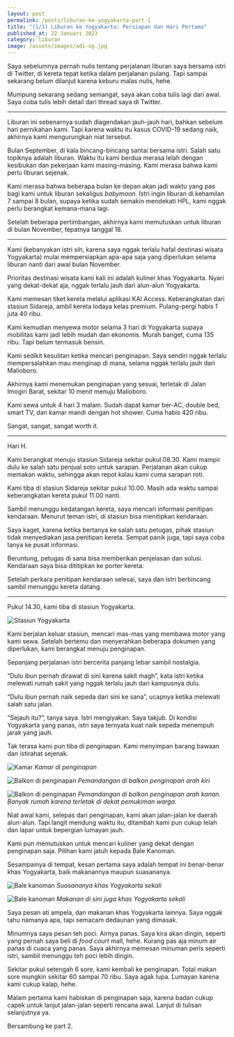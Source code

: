 ```yaml
---
layout: post
permalink: /posts/liburan-ke-yogyakarta-part-1
title: "(1/3) Liburan ke Yogyakarta: Persiapan dan Hari Pertama"
published_at: 22 Januari 2023
category: liburan
image: /assets/images/adi-og.jpg
---
```


Saya sebelumnya pernah nulis tentang perjalanan liburan saya bersama istri di Twitter, di kereta tepat ketika dalam perjalanan pulang. Tapi sampai sekarang belum dilanjut karena keburu malas nulis, hehe.

Mumpung sekarang sedang semangat, saya akan coba tulis lagi dari awal. Saya coba tulis lebih detail dari thread saya di Twitter.
<!--more-->
***

Liburan ini sebenarnya sudah diagendakan jauh-jauh hari, bahkan sebelum hari pernikahan kami. Tapi karena waktu itu kasus COVID-19 sedang naik, akhirnya kami mengurungkan niat tersebut.

Bulan September, di kala bincang-bincang santai bersama istri. Salah satu topiknya adalah liburan. Waktu itu kami berdua merasa lelah dengan kesibukan dan pekerjaan kami masing-masing. Kami merasa bahwa kami perlu liburan sejenak.

Kami merasa bahwa beberapa bulan ke depan akan jadi waktu yang pas bagi kami untuk liburan sekaligus *babymoon.* Istri ingin liburan di kehamilan 7 sampai 8 bulan, supaya ketika sudah semakin mendekati HPL, kami nggak perlu berangkat kemana-mana lagi.

Setelah beberapa pertimbangan, akhirnya kami memutuskan untuk liburan di bulan November, tepatnya tanggal 18.

***

Kami (kebanyakan istri sih, karena saya nggak terlalu hafal destinasi wisata Yogyakarta) mulai mempersiapkan apa-apa saja yang diperlukan selama liburan nanti dari awal bulan November.

Prioritas destinasi wisata kami kali ini adalah kuliner khas Yogyakarta. Nyari yang dekat-dekat aja, nggak terlalu jauh dari alun-alun Yogyakarta.

Kami memesan tiket kereta melalui aplikasi KAI Access. Keberangkatan dari stasiun Sidareja, ambil kereta lodaya kelas premium. Pulang-pergi habis 1 juta 40 ribu.

Kami kemudian menyewa motor selama 3 hari di Yogyakarta supaya mobilitas kami jadi lebih mudah dan ekonomis. Murah banget, cuma 135 ribu. Tapi belum termasuk bensin.

Kami sedikit kesulitan ketika mencari penginapan. Saya sendiri nggak terlalu mempersalahkan mau menginap di mana, selama nggak terlalu jauh dari Malioboro.

Akhirnya kami menemukan penginapan yang sesuai, terletak di Jalan Imogiri Barat, sekitar 10 menit menuju Malioboro.

Kami sewa untuk 4 hari 3 malam. Sudah dapat kamar ber-AC, double bed, smart TV, dan kamar mandi dengan hot shower. Cuma habis 420 ribu.

Sangat, sangat, sangat worth it.

***

Hari H.

Kami berangkat menuju stasiun Sidareja sekitar pukul 08.30. Kami mampir dulu ke salah satu penjual soto untuk sarapan. Perjalanan akan cukup memakan waktu, sehingga akan repot kalau kami cuma sarapan roti.

Kami tiba di stasiun Sidareja sekitar pukul 10.00. Masih ada waktu sampai keberangkatan kereta pukul 11.00 nanti.

Sambil menunggu kedatangan kereta, saya mencari informasi penitipan kendaraan. Menurut teman istri, di stasiun bisa menitipkan kendaraan.

Saya kaget, karena ketika bertanya ke salah satu petugas, pihak stasiun tidak menyediakan jasa penitipan kereta. Sempat panik juga, tapi saya coba tanya ke pusat informasi.

Beruntung, petugas di sana bisa memberikan penjelasan dan solusi. Kendaraan saya bisa dititipkan ke porter kereta.

Setelah perkara penitipan kendaraan selesai, saya dan istri berbincang sambil menunggu kereta datang.

***

Pukul 14.30, kami tiba di stasiun Yogyakarta.

![Stasiun Yogyakarta](/assets/images/2023/01/stasiun-yogyakarta.jpeg)

Kami berjalan keluar stasiun, mencari mas-mas yang membawa motor yang kami sewa. Setelah bertemu dan menyerahkan beberapa dokumen yang diperlukan, kami berangkat menuju penginapan.

Sepanjang perjalanan istri bercerita panjang lebar sambil nostalgia.

“Dulu ibun pernah dirawat di sini karena sakit magh”, kata istri ketika melewati rumah sakit yang nggak terlalu jauh dari kampusnya dulu.

“Dulu ibun pernah naik sepeda dari sini ke sana”, ucapnya ketika melewati salah satu jalan.

“Sejauh itu?”, tanya saya. Istri mengiyakan. Saya takjub. Di kondisi Yogyakarta yang panas, istri saya ternyata kuat naik sepeda menempuh jarak yang jauh.

Tak terasa kami pun tiba di penginapan. Kami menyimpan barang bawaan dan istirahat sejenak.

![Kamar](/assets/images/2023/01/penginapan.jpeg)
*Kamar di penginapan*

![Balkon di penginapan](/assets/images/2023/01/balkon-penginapan-1.jpeg)
*Pemandangan di balkon penginapan arah kiri*

![Balkon di penginapan](/assets/images/2023/01/balkon-penginapan-1.jpeg)
*Pemandangan di balkon penginapan arah kanan. Banyak rumah karena terletak di dekat pemukiman warga.*

Niat awal kami, selepas dari penginapan, kami akan jalan-jalan ke daerah alun-alun. Tapi langit mendung waktu itu, ditambah kami pun cukup lelah dan lapar untuk bepergian lumayan jauh.

Kami pun memutuskan untuk mencari kuliner yang dekat dengan penginapan saja. Pilihan kami jatuh kepada Bale Kanoman.

Sesampainya di tempat, kesan pertama saya adalah tempat ini benar-benar khas Yogyakarta, baik makanannya maupun suasananya.

![Bale kanoman](/assets/images/2023/01/bale-kanoman-1.jpeg)
*Suasananya khas Yogyakarta sekali*

![Bale kanoman](/assets/images/2023/01/bale-kanoman-2.jpeg)
*Makanan di sini juga khas Yogyakarta sekali*

Saya pesan ati ampela, dan makanan khas Yogyakarta lainnya. Saya nggak tahu namanya apa, tapi semacam dedaunan yang dimasak.

Minumnya saya pesan teh poci. Airnya panas. Saya kira akan dingin, seperti yang pernah saya beli di *food court* mall, hehe. Kurang pas aja minum air panas di cuaca yang panas. Saya akhirnya memesan minuman peris seperti istri, sambil menunggu teh poci lebih dingin.

Sekitar pukul setengah 6 sore, kami kembali ke penginapan. Total makan sore mungkin sekitar 60 sampai 70 ribu. Saya agak lupa. Lumayan karena kami cukup kalap, hehe.

Malam pertama kami habiskan di penginapan saja, karena badan cukup capek untuk lanjut jalan-jalan seperti rencana awal. Lanjut di tulisan selanjutnya ya.

Bersambung ke part 2.
